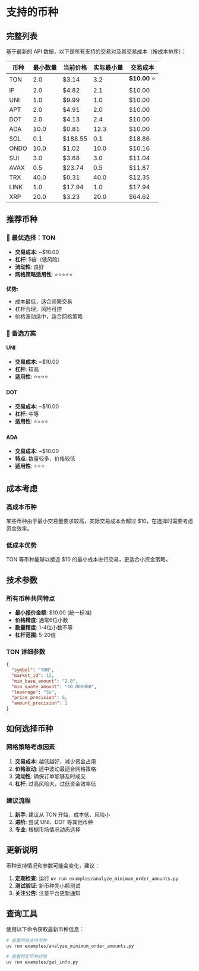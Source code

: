 # 支持的币种

## 完整列表

基于最新的 API 数据，以下是所有支持的交易对及其交易成本（按成本排序）：

| 币种 | 最小数量 | 当前价格 | 实际最小量 | 交易成本 |
|------|----------|----------|------------|----------|
| TON | 2.0 | $3.14 | 3.2 | **$10.00** ⭐ |
| IP | 2.0 | $4.82 | 2.1 | $10.00 |
| UNI | 1.0 | $9.99 | 1.0 | $10.00 |
| APT | 2.0 | $4.91 | 2.0 | $10.00 |
| DOT | 2.0 | $4.13 | 2.4 | $10.00 |
| ADA | 10.0 | $0.81 | 12.3 | $10.00 |
| SOL | 0.1 | $188.55 | 0.1 | $18.86 |
| ONDO | 10.0 | $1.02 | 10.0 | $10.16 |
| SUI | 3.0 | $3.68 | 3.0 | $11.04 |
| AVAX | 0.5 | $23.74 | 0.5 | $11.87 |
| TRX | 40.0 | $0.31 | 40.0 | $12.35 |
| LINK | 1.0 | $17.94 | 1.0 | $17.94 |
| XRP | 20.0 | $3.23 | 20.0 | $64.62 |

## 推荐币种

### 🥇 最优选择：TON
- **交易成本**: ~$10.00
- **杠杆**: 5倍（低风险）
- **流动性**: 良好
- **网格策略适用性**: ⭐⭐⭐⭐⭐

**优势:**
- 成本最低，适合频繁交易
- 杠杆合理，风险可控
- 价格波动适中，适合网格策略

### 🥈 备选方案

#### UNI
- **交易成本**: ~$10.00
- **杠杆**: 较高
- **适用性**: ⭐⭐⭐⭐

#### DOT
- **交易成本**: ~$10.00
- **杠杆**: 中等
- **适用性**: ⭐⭐⭐⭐

#### ADA
- **交易成本**: ~$10.00
- **特点**: 数量较多，价格较低
- **适用性**: ⭐⭐⭐

## 成本考虑

### 高成本币种
某些币种由于最小交易量要求较高，实际交易成本会超过 $10，在选择时需要考虑资金效率。

### 低成本优势
TON 等币种能够以接近 $10 的最小成本进行交易，更适合小资金策略。

## 技术参数

### 所有币种共同特点
- **最小报价金额**: $10.00 (统一标准)
- **价格精度**: 通常6位小数
- **数量精度**: 1-4位小数不等
- **杠杆范围**: 5-20倍

### TON 详细参数
```json
{
  "symbol": "TON",
  "market_id": 12,
  "min_base_amount": "2.0",
  "min_quote_amount": "10.000000",
  "leverage": "5x",
  "price_precision": 6,
  "amount_precision": 1
}
```

## 如何选择币种

### 网格策略考虑因素
1. **交易成本**: 越低越好，减少资金占用
2. **价格波动**: 适中波动最适合网格策略
3. **流动性**: 确保订单能够及时成交
4. **杠杆**: 过高风险大，过低资金效率低

### 建议流程
1. **新手**: 建议从 TON 开始，成本低、风险小
2. **进阶**: 尝试 UNI、DOT 等其他币种
3. **专业**: 根据市场情况动态选择

## 更新说明

币种支持情况和参数可能会变化，建议：

1. **定期检查**: 运行 `uv run examples/analyze_minimum_order_amounts.py`
2. **测试验证**: 新币种先小额测试
3. **关注公告**: 注意平台更新通知

## 查询工具

使用以下命令获取最新币种信息：

```bash
# 查看所有支持币种
uv run examples/analyze_minimum_order_amounts.py

# 查看特定币种详情
uv run examples/get_info.py
```